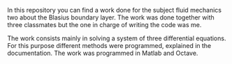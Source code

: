 In this repository you can find a work done for the subject fluid mechanics two about the Blasius boundary layer. 
The work was done together with three classmates but the one in charge of writing the code was me.

The work consists mainly in solving a system of three differential equations. For this purpose
different methods were programmed, explained in the documentation. The work was programmed in Matlab and Octave. 
